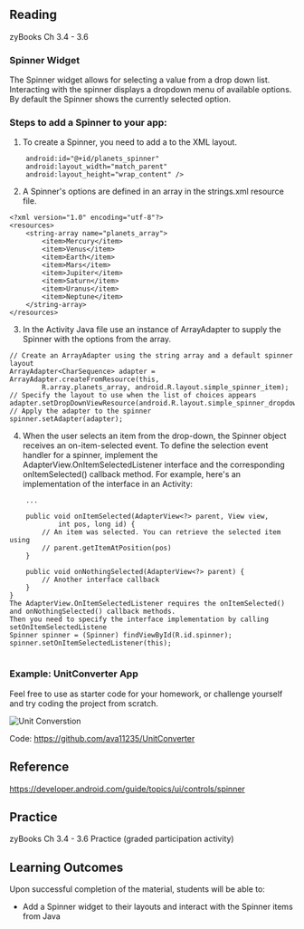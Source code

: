 
## Reading

zyBooks Ch 3.4 - 3.6

### Spinner Widget

The Spinner widget allows for selecting a value from a drop down list. 
Interacting with the spinner displays a dropdown menu of available options. 
By default the Spinner shows the currently selected option.
 
### Steps to add a Spinner to your app:
 
1. To create a Spinner,  you need to add a <Spinner> to the XML layout.

``` <Spinner
    android:id="@+id/planets_spinner"
    android:layout_width="match_parent"
    android:layout_height="wrap_content" />
 ```
 
2. A Spinner's options are defined in an array in the strings.xml resource file. 
 
```
<?xml version="1.0" encoding="utf-8"?>
<resources>
    <string-array name="planets_array">
        <item>Mercury</item>
        <item>Venus</item>
        <item>Earth</item>
        <item>Mars</item>
        <item>Jupiter</item>
        <item>Saturn</item>
        <item>Uranus</item>
        <item>Neptune</item>
    </string-array>
</resources>
```

3. In the Activity Java file use an instance of ArrayAdapter to supply the Spinner with the options from the array.
 

```Spinner spinner = (Spinner) findViewById(R.id.spinner);
// Create an ArrayAdapter using the string array and a default spinner layout
ArrayAdapter<CharSequence> adapter = ArrayAdapter.createFromResource(this,
        R.array.planets_array, android.R.layout.simple_spinner_item);
// Specify the layout to use when the list of choices appears
adapter.setDropDownViewResource(android.R.layout.simple_spinner_dropdown_item);
// Apply the adapter to the spinner
spinner.setAdapter(adapter);
 ```
 
4. When the user selects an item from the drop-down, the Spinner object receives an on-item-selected event.
To define the selection event handler for a spinner, implement the AdapterView.OnItemSelectedListener interface 
and the corresponding onItemSelected() callback method. 
For example, here's an implementation of the interface in an Activity:

``` public class SpinnerActivity extends Activity implements OnItemSelectedListener {
    ...
 
    public void onItemSelected(AdapterView<?> parent, View view,
            int pos, long id) {
        // An item was selected. You can retrieve the selected item using
        // parent.getItemAtPosition(pos)
    }
 
    public void onNothingSelected(AdapterView<?> parent) {
        // Another interface callback
    }
}
The AdapterView.OnItemSelectedListener requires the onItemSelected() and onNothingSelected() callback methods.
Then you need to specify the interface implementation by calling setOnItemSelectedListene
Spinner spinner = (Spinner) findViewById(R.id.spinner);
spinner.setOnItemSelectedListener(this);
 
``` 

### Example: UnitConverter App

Feel free to use as starter code for your homework, or challenge yourself and try coding the project from scratch.

![Unit Converstion](https://github.com/ava11235/UnitConverter/blob/main/conversion.JPG)

Code:
https://github.com/ava11235/UnitConverter


## Reference

https://developer.android.com/guide/topics/ui/controls/spinner

## Practice

zyBooks Ch 3.4 - 3.6 Practice (graded participation activity)

## Learning Outcomes
Upon successful completion of the material, students will be able to:

* Add a Spinner widget to their layouts and interact with the Spinner items from Java

